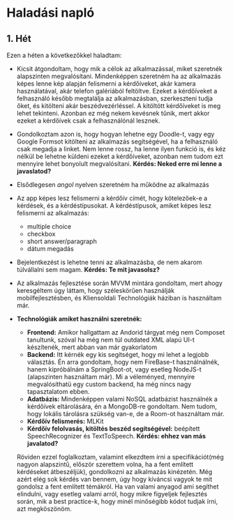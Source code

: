 # Haladási napló
## 1. Hét
Ezen a héten a következőkkel haladtam:

- Kicsit átgondoltam, hogy mik a célok az alkalmazással, miket szeretnék alapszinten megvalósítani. Mindenképpen szeretném ha az
alkalmazás képes lenne kép alapján felismerni a kérdőíveket, akár kamera használatával, akár telefon galériából feltöltve. Ezeket a
kérdőíveket a felhasználó később megtalálja az alkalmazásban, szerkeszteni tudja őket, és kitölteni akár beszédvezérléssel. A kitöltött kérdőíveket is meg lehet tekinteni. Azonban ez még nekem kevésnek tűnik, mert akkor ezeket a kérdőívek csak a felhasználónál lesznek.
- Gondolkoztam azon is, hogy hogyan lehetne egy Doodle-t, vagy egy Google Formsot kitölteni az alkalmazás segítségével, ha a felhasználó csak megadja a linket.
Nem lenne rossz, ha lenne ilyen funkció is, és kéz nélkül be lehetne küldeni ezeket a kérdőíveket, azonban nem tudom ezt mennyire lehet bonyolult megvalósítani. **Kérdés: Neked erre mi lenne a javaslatod?**
- Elsődlegesen *angol* nyelven szeretném ha működne az alkalmazás 
- Az app képes lesz felismerni a kérdőív címét, hogy kötelezőek-e a kérdések, és a kérdéstípusokat. A kérdéstípusok, amiket képes lesz felismerni az alkalmazás:
  -  multiple choice
  -  checkbox
  -  short answer/paragraph
  -  dátum megadás
- Bejelentkezést is lehetne tenni az alkalmazásba, de nem akarom túlvállalni sem magam. **Kérdés: Te mit javasolsz?**
- Az alkalmazás fejlesztése során MVVM mintára gondoltam, mert ahogy keresgéltem úgy láttam, hogy széleskörűen használják mobilfejlesztésben, és Kliensoldali Technológiák háziban is használtam már.
- **Technológiák amiket használni szeretnék:**
    - **Frontend:** Amikor hallgattam az Andorid tárgyat még nem Composet tanultunk, szóval ha még nem túl outdated XML alapú UI-t készítenék, mert abban van már gyakorlatom
    - **Backend:** Itt kérnék egy kis segítséget, hogy mi lehet a legjobb választás. Én arra gondoltam, hogy nem FireBase-t használnálnék, hanem kipróbálnám a SpringBoot-ot, vagy esetleg NodeJS-t (alapszinten használtam már). Mi a véleményed, mennyire megvalósíthatü egy custom backend, ha még nincs nagy tapasztalatom ebben.
    - **Adatbázis:** Mindenképpen valami NoSQL adatbázist használnék a kérdőívek eltárolására, én a MongoDB-re gondoltam. Nem tudom, hogy lokális tárolásra szükség van-e, de a Room-ot használtam már.
    - **Kérdőív felismerés:** MLKit
    - **Kérdőív felolvasás, kitöltés beszéd segítségével:** beépített SpeechRecognizer és TextToSpeech. **Kérdés: ehhez van más javalatod?**
      
  Röviden ezzel foglalkoztam, valamint elkezdtem írni a specifikációt(még nagyon alapszintű, először szerettem volna, ha a fent említett kérdéseket átbeszéljük), gondolkozni az alkalmazás kinézetén. Még azért elég sok kérdés van bennem, úgy hogy kíváncsi vagyok te mit gondolsz a fent említett témákról. Ha van valami anyagod ami segíthet elindulni, vagy esetleg valami arról, hogy mikre figyeljek fejlesztés során, mik a best practice-k, hogy minél minőségibb kódot tudjak írni, azt megköszönöm. 
